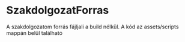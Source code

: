 # SzakdolgozatForras
A szakdolgozatom forrás fájljali a build nélkül.
A kód az assets/scripts mappán belül található
